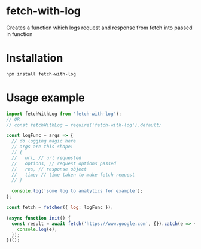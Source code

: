 # fetch-with-log

Creates a function which logs request and response from fetch into passed in function

# Installation

`npm install fetch-with-log`

# Usage example

```javascript
import fetchWithLog from 'fetch-with-log');
// OR
// const fetchWithLog = require('fetch-with-log').default;

const logFunc = args => {
  // do logging magic here
  // args are this shape:
  // {
  //   url, // url requested
  //   options, // request options passed
  //   res, // response object
  //   time; // time taken to make fetch request
  // }

  console.log('some log to analytics for example');
};

const fetch = fetcher({ log: logFunc });

(async function init() {
  const result = await fetch('https://www.google.com', {}).catch(e => {
    console.log(e);
  });
})();
```
